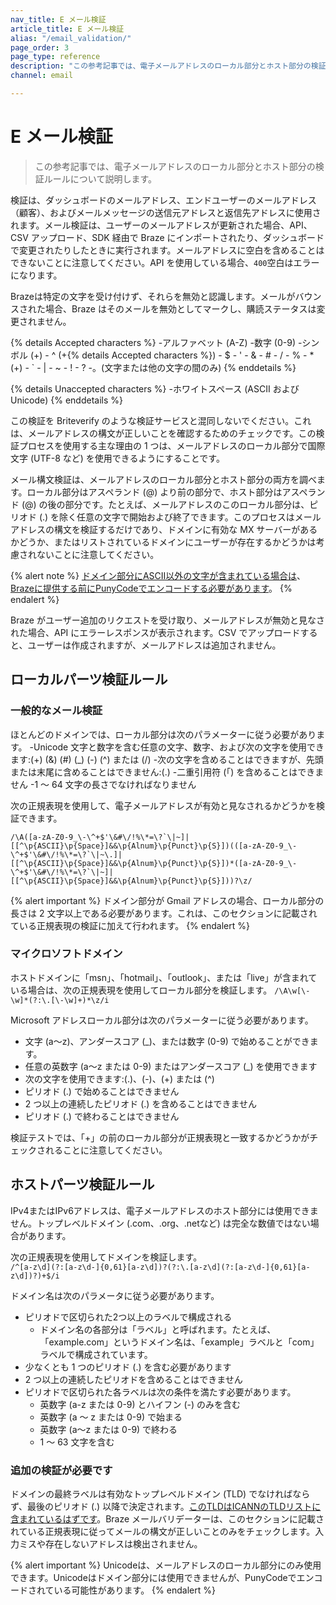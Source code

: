 ```yaml
---
nav_title: E メール検証 
article_title: E メール検証
alias: "/email_validation/"
page_order: 3
page_type: reference
description: "この参考記事では、電子メールアドレスのローカル部分とホスト部分の検証ルールについて説明します。"
channel: email

---
```


# E メール検証

> この参考記事では、電子メールアドレスのローカル部分とホスト部分の検証ルールについて説明します。

検証は、ダッシュボードのメールアドレス、エンドユーザーのメールアドレス（顧客）、およびメールメッセージの送信元アドレスと返信先アドレスに使用されます。メール検証は、ユーザーのメールアドレスが更新された場合、API、CSV アップロード、SDK 経由で Braze にインポートされたり、ダッシュボードで変更されたりしたときに実行されます。メールアドレスに空白を含めることはできないことに注意してください。API を使用している場合、`400`空白はエラーになります。

Brazeは特定の文字を受け付けず、それらを無効と認識します。メールがバウンスされた場合、Braze はそのメールを無効としてマークし、購読ステータスは変更されません。  

{% details Accepted characters %}
-アルファベット (A-Z)
-数字 (0-9)
-シンボル
	(+)
	\- ^
	(+{% details Accepted characters %})
	\- $
	\- '
	\- &
	\- #
	\- /
	\- %
	\- *
	(+)
	\- \`
	\- |
	\- ~
	\- !
	\- ?
	-。(文字または他の文字の間のみ)
{% enddetails %}

{% details Unaccepted characters %}
-ホワイトスペース (ASCII および Unicode)
{% enddetails %}

この検証を Briteverify のような検証サービスと混同しないでください。これは、メールアドレスの構文が正しいことを確認するためのチェックです。この検証プロセスを使用する主な理由の 1 つは、メールアドレスのローカル部分で国際文字 (UTF-8 など) を使用できるようにすることです。

メール構文検証は、メールアドレスのローカル部分とホスト部分の両方を調べます。ローカル部分はアスペランド (@) より前の部分で、ホスト部分はアスペランド (@) の後の部分です。たとえば、メールアドレスのこのローカル部分は、ピリオド (.) を除く任意の文字で開始および終了できます。このプロセスはメールアドレスの構文を検証するだけであり、ドメインに有効な MX サーバーがあるかどうか、またはリストされているドメインにユーザーが存在するかどうかは考慮されないことに注意してください。

{% alert note %}
[ドメイン部分にASCII以外の文字が含まれている場合は](https://en.wikipedia.org/wiki/ASCII)、[Brazeに提供する前にPunyCodeでエンコードする必要があります](https://www.punycoder.com/)。
{% endalert %}

Braze がユーザー追加のリクエストを受け取り、メールアドレスが無効と見なされた場合、API にエラーレスポンスが表示されます。CSV でアップロードすると、ユーザーは作成されますが、メールアドレスは追加されません。

## ローカルパーツ検証ルール

### 一般的なメール検証

ほとんどのドメインでは、ローカル部分は次のパラメーターに従う必要があります。
-Unicode 文字と数字を含む任意の文字、数字、および次の文字を使用できます:(+) (&) (#) (\_) (-) (^) または (/)
-次の文字を含めることはできますが、先頭または末尾に含めることはできません:(.)
-二重引用符 (「) を含めることはできません
-1 ～ 64 文字の長さでなければなりません


次の正規表現を使用して、電子メールアドレスが有効と見なされるかどうかを検証できます。
```
/\A([a-zA-Z0-9_\-\^+$'\&#\/!%\*=\?`\|~]|[[^\p{ASCII}\p{Space}]&&\p{Alnum}\p{Punct}\p{S}])(([a-zA-Z0-9_\-\^+$'\&#\/!%\*=\?`\|~\.]|[[^\p{ASCII}\p{Space}]&&\p{Alnum}\p{Punct}\p{S}])*([a-zA-Z0-9_\-\^+$'\&#\/!%\*=\?`\|~]|[[^\p{ASCII}\p{Space}]&&\p{Alnum}\p{Punct}\p{S}]))?\z/
```

{% alert important %}
ドメイン部分が Gmail アドレスの場合、ローカル部分の長さは 2 文字以上である必要があります。これは、このセクションに記載されている正規表現の検証に加えて行われます。
{% endalert %}

### マイクロソフトドメイン

ホストドメインに「msn」、「hotmail」、「outlook」、または「live」が含まれている場合は、次の正規表現を使用してローカル部分を検証します。 `/\A\w[\-\w]*(?:\.[\-\w]+)*\z/i`

Microsoft アドレスローカル部分は次のパラメーターに従う必要があります。

- 文字 (a～z)、アンダースコア (\_)、または数字 (0-9) で始めることができます。  
- 任意の英数字 (a～z または 0-9) またはアンダースコア (\_) を使用できます
- 次の文字を使用できます:(.)、(-)、(+) または (^)
- ピリオド (.) で始めることはできません
- 2 つ以上の連続したピリオド (.) を含めることはできません
- ピリオド (.) で終わることはできません

検証テストでは、「+」の前のローカル部分が正規表現と一致するかどうかがチェックされることに注意してください。

## ホストパーツ検証ルール

IPv4またはIPv6アドレスは、電子メールアドレスのホスト部分には使用できません。トップレベルドメイン (.com、.org、.netなど) は完全な数値ではない場合があります。

次の正規表現を使用してドメインを検証します。<br>
`/^[a-z\d](?:[a-z\d-]{0,61}[a-z\d])?(?:\.[a-z\d](?:[a-z\d-]{0,61}[a-z\d])?)+$/i`

ドメイン名は次のパラメータに従う必要があります。

- ピリオドで区切られた2つ以上のラベルで構成される
	- ドメイン名の各部分は「ラベル」と呼ばれます。たとえば、「example.com」というドメイン名は、「example」ラベルと「com」ラベルで構成されています。
- 少なくとも 1 つのピリオド (.) を含む必要があります
- 2 つ以上の連続したピリオドを含めることはできません
- ピリオドで区切られた各ラベルは次の条件を満たす必要があります。
	- 英数字 (a-z または 0-9) とハイフン (-) のみを含む
	- 英数字 (a ～ z または 0-9) で始まる
	- 英数字 (a～z または 0-9) で終わる
	- 1 ～ 63 文字を含む

### 追加の検証が必要です

ドメインの最終ラベルは有効なトップレベルドメイン (TLD) でなければならず、最後のピリオド (.) 以降で決定されます。[このTLDはICANNのTLDリストに含まれているはずです][2]。Braze メールバリデーターは、このセクションに記載されている正規表現に従ってメールの構文が正しいことのみをチェックします。入力ミスや存在しないアドレスは検出されません。

{% alert important %}
Unicodeは、メールアドレスのローカル部分にのみ使用できます。Unicodeはドメイン部分には使用できませんが、PunyCodeでエンコードされている可能性があります。
{% endalert %}

[2]: https://data.iana.org/TLD/tlds-alpha-by-domain.txt
